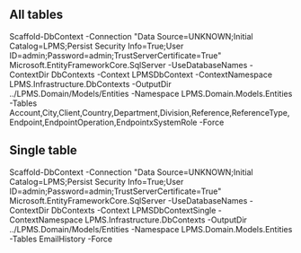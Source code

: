 ## All tables
Scaffold-DbContext -Connection "Data Source=UNKNOWN;Initial Catalog=LPMS;Persist Security Info=True;User ID=admin;Password=admin;TrustServerCertificate=True" Microsoft.EntityFrameworkCore.SqlServer -UseDatabaseNames -ContextDir DbContexts -Context LPMSDbContext -ContextNamespace LPMS.Infrastructure.DbContexts -OutputDir ../LPMS.Domain/Models/Entities -Namespace LPMS.Domain.Models.Entities -Tables Account,City,Client,Country,Department,Division,Reference,ReferenceType,Endpoint,EndpointOperation,EndpointxSystemRole -Force

## Single table
Scaffold-DbContext -Connection "Data Source=UNKNOWN;Initial Catalog=LPMS;Persist Security Info=True;User ID=admin;Password=admin;TrustServerCertificate=True" Microsoft.EntityFrameworkCore.SqlServer -UseDatabaseNames -ContextDir DbContexts -Context LPMSDbContextSingle -ContextNamespace LPMS.Infrastructure.DbContexts -OutputDir ../LPMS.Domain/Models/Entities -Namespace LPMS.Domain.Models.Entities -Tables EmailHistory -Force